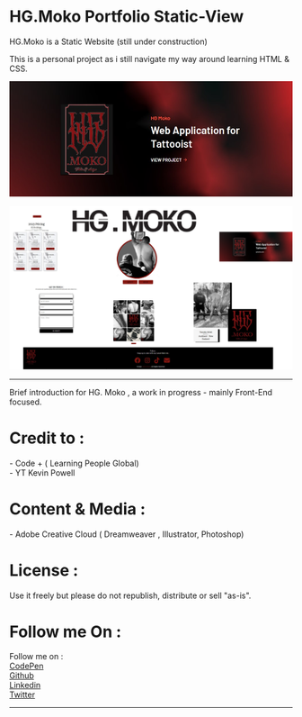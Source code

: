 # HG.Moko Portfolio Static-View
HG.Moko is a Static Website (still under construction)

This is a personal project as i still navigate my way around learning HTML & CSS.<br>

![screenshot](https://github.com/codewithace-Asher/hg.moko-portfolio-staticview/blob/355509735083cf052a3cdc24a3d14e2ba8aeaf54/Screenshot%202022-12-29%20221306.jpg)<br>

![screenshot](https://github.com/codewithace-Asher/hg.moko-portfolio-staticview/blob/56dc0d651a8039a53fb7e4f437e27989afaacfdb/profile-hg.moko.png)<br>

---
Brief introduction for HG. Moko , a work in progress - mainly Front-End focused. 

<h1>Credit to : </h1>
- Code + ( Learning People Global)<br>
- YT Kevin Powell

<h1>Content & Media : </h1>
- Adobe Creative Cloud ( Dreamweaver , Illustrator, Photoshop)<br>

<h1>License : </h1>
Use it freely but please do not republish, distribute or sell "as-is".


<h1>Follow me On : </h1>
Follow me on : <br>
<a href="https://codepen.io/_AC3" target="blank">CodePen</a><br>
<a href="https://github.com/codewithace-Asher" target="blank">Github</a><br>
<a href="https://www.linkedin.com/in/codewithace-asher/" target="blank">Linkedin</a><br>
<a href="https://twitter.com/asher_dev_" target="blank">Twitter</a><br>

---

